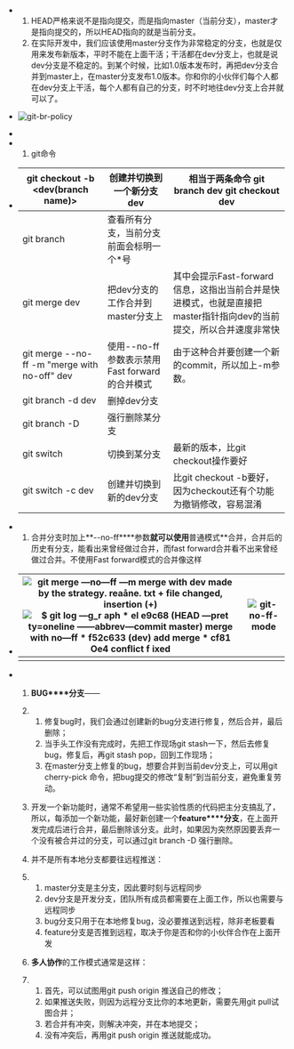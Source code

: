  

- 1. HEAD严格来说不是指向提交，而是指向master（当前分支），master才是指向提交的，所以HEAD指向的就是当前分支。
    2. 在实际开发中，我们应该使用master分支作为非常稳定的分支，也就是仅用来发布新版本，平时不能在上面干活；干活都在dev分支上，也就是说dev分支是不稳定的。到某个时候，比如1.0版本发布时，再把dev分支合并到master上，在master分支发布1.0版本。你和你的小伙伴们每个人都在dev分支上干活，每个人都有自己的分支，时不时地往dev分支上合并就可以了。

- ![git-br-policy](file:///C:/Users/xucy-e/AppData/Local/Packages/Microsoft.Office.OneNote_8wekyb3d8bbwe/TempState/msohtmlclip/clip_image001.png)

-  

- 1. git命令

- | git checkout -b <dev(branch name)>           | 创建并切换到一个新分支dev                     | 相当于两条命令       git branch dev    git checkout dev      |
    | -------------------------------------------- | --------------------------------------------- | ------------------------------------------------------------ |
    | git branch                                   | 查看所有分支，当前分支前面会标明一个*号       |                                                              |
    | git merge dev                                | 把dev分支的工作合并到master分支上             | 其中会提示Fast-forward信息，这指出当前合并是快进模式，也就是直接把master指针指向dev的当前提交，所以合并速度非常快 |
    | git merge --no-ff -m "merge with no-off" dev | 使用--no-ff参数表示禁用Fast forward的合并模式 | 由于这种合并要创建一个新的commit，所以加上-m参数。           |
    | git branch -d dev                            | 删掉dev分支                                   |                                                              |
    | git branch -D <branch name>                  | 强行删除某分支                                |                                                              |
    | git switch <branch name>                     | 切换到某分支                                  | 最新的版本，比git checkout操作要好                           |
    | git switch -c dev                            | 创建并切换到新的dev分支                       | 比git   checkout -b要好，因为checkout还有个功能为撤销修改，容易混淆 |

- 1. 合并分支时加上**--no-ff****参数**就可以使用**普通模式**合并，合并后的历史有分支，能看出来曾经做过合并，而fast forward合并看不出来曾经做过合并。不使用Fast forward模式的合并像这样

- | ![git merge —no—ff —m merge with dev  made by the strategy.  reaåne. txt +  file changed, insertion (+) ](file:///C:/Users/xucy-e/AppData/Local/Packages/Microsoft.Office.OneNote_8wekyb3d8bbwe/TempState/msohtmlclip/clip_image002.png)       ![$ git log  —g_r aph  * el e9c68 (HEAD  —pret ty=oneline ——abbrev—commit  master) merge with no—ff  * f52c633 (dev) add merge  * cf81 Oe4 conflict f ixed ](file:///C:/Users/xucy-e/AppData/Local/Packages/Microsoft.Office.OneNote_8wekyb3d8bbwe/TempState/msohtmlclip/clip_image003.png) | ![git-no-ff-mode](file:///C:/Users/xucy-e/AppData/Local/Packages/Microsoft.Office.OneNote_8wekyb3d8bbwe/TempState/msohtmlclip/clip_image004.png) |
    | ------------------------------------------------------------ | ------------------------------------------------------------ |
    |                                                              |                                                              |

- 1. **BUG****分支**——

    2. 1. 修复bug时，我们会通过创建新的bug分支进行修复，然后合并，最后删除；
        2. 当手头工作没有完成时，先把工作现场git       stash一下，然后去修复bug，修复后，再git stash pop，回到工作现场；
        3. 在master分支上修复的bug，想要合并到当前dev分支上，可以用git       cherry-pick <commit>命令，把bug提交的修改“复制”到当前分支，避免重复劳动。

    3. 开发一个新功能时，通常不希望用一些实验性质的代码把主分支搞乱了，所以，每添加一个新功能，最好新创建一个**feature****分支**，在上面开发完成后进行合并，最后删除该分支。此时，如果因为突然原因要丢弃一个没有被合并过的分支，可以通过git      branch -D <name>强行删除。

    4. 并不是所有本地分支都要往远程推送：

    5. 1. master分支是主分支，因此要时刻与远程同步
        2. dev分支是开发分支，团队所有成员都需要在上面工作，所以也需要与远程同步
        3. bug分支只用于在本地修复bug，没必要推送到远程，除非老板要看
        4. feature分支是否推到远程，取决于你是否和你的小伙伴合作在上面开发

    6. **多人协作**的工作模式通常是这样：

    7. 1. 首先，可以试图用git push origin <branch name>推送自己的修改；
        2. 如果推送失败，则因为远程分支比你的本地更新，需要先用git       pull试图合并；
        3. 若合并有冲突，则解决冲突，并在本地提交；
        4. 没有冲突后，再用git       push origin <branch name>推送就能成功。

